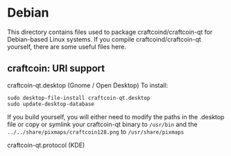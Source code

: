 
Debian
====================
This directory contains files used to package craftcoind/craftcoin-qt
for Debian-based Linux systems. If you compile craftcoind/craftcoin-qt yourself, there are some useful files here.

## craftcoin: URI support ##


craftcoin-qt.desktop  (Gnome / Open Desktop)
To install:

	sudo desktop-file-install craftcoin-qt.desktop
	sudo update-desktop-database

If you build yourself, you will either need to modify the paths in
the .desktop file or copy or symlink your craftcoin-qt binary to `/usr/bin`
and the `../../share/pixmaps/craftcoin128.png` to `/usr/share/pixmaps`

craftcoin-qt.protocol (KDE)

